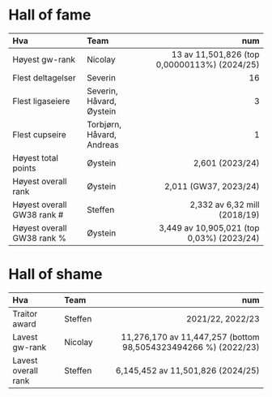 # Hall of fame

| Hva                        | Team                      | num   |
| :------------------        | :--------                 | ----: |
| Høyest gw-rank             | Nicolay 	                 | 13 av 11,501,826 (top 0,00000113%) (2024/25) |
| Flest deltagelser          | Severin 	                 | 16    |
| Flest ligaseiere           | Severin, Håvard, Øystein  | 3     |
| Flest cupseire             | Torbjørn, Håvard, Andreas | 1     |
| Høyest total points        | Øystein  	             | 2,601 (2023/24) |
| Høyest overall rank        | Øystein  	             | 2,011 (GW37, 2023/24) |
| Høyest overall GW38 rank # | Steffen  	             | 2,332 av 6,32 mill (2018/19) |
| Høyest overall GW38 rank % | Øystein  	             | 3,449 av 10,905,021 (top 0,03%) (2023/24) |

# Hall of shame

| Hva                 | Team        | num                                                              |
| :------------------ | :--------   | ----:                                                            |
| Traitor award       | Steffen 	| 2021/22, 2022/23                                                 |
| Lavest gw-rank      | Nicolay     | 11,276,170 av 11,447,257 (bottom 98,5054323494266 %) (2022/23)   |
| Lavest overall rank | Steffen     | 6,145,452 av 11,501,826 (2024/25)                                | 
